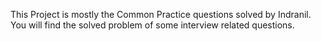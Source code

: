 This Project is mostly the Common Practice questions solved by Indranil. You will find the solved problem of some interview related questions.
